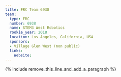 ```yaml
---
title: FRC Team 6938
team:
  type: FRC
  number: 6938
  name: STEM3 West Robotics
  rookie_year: 2018
  location: Los Angeles, California, USA
  sponsors:
  - Village Glen West (non public)
  links:
    Website:
---
```


{% include remove_this_line_and_add_a_paragraph %}
